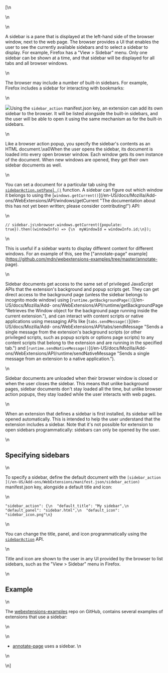 [\n

\n

\n

A sidebar is a pane that is displayed at the left-hand side of the browser
window, next to the web page. The browser provides a UI that enables the user
to see the currently available sidebars and to select a sidebar to display.
For example, Firefox has a "View > Sidebar" menu. Only one sidebar can be
shown at a time, and that sidebar will be displayed for all tabs and all
browser windows.

\n

The browser may include a number of built-in sidebars. For example, Firefox
includes a sidebar for interacting with bookmarks:

\n

![](https://mdn.mozillademos.org/files/14825/bookmarks-sidebar.png)Using the
`sidebar_action` manifest.json key, an extension can add its own sidebar to
the browser. It will be listed alongside the built-in sidebars, and the user
will be able to open it using the same mechanism as for the built-in sidebars.

\n

Like a browser action popup, you specify the sidebar's contents as an HTML
document.\xa0When the user opens the sidebar, its document is loaded into
every open browser window. Each window gets its own instance of the document.
When new windows are opened, they get their own sidebar documents as well.

\n

You can set a document for a particular tab using the [`sidebarAction.setPanel
()`](/en-US/docs/Mozilla/Add-ons/WebExtensions/API/sidebarAction/setPanel
"Sets the HTML document that defines the content of this sidebar.") function.
A sidebar can figure out which window it belongs to using the
[`windows.getCurrent()`](/en-US/docs/Mozilla/Add-
ons/WebExtensions/API/windows/getCurrent "The documentation about this has not
yet been written; please consider contributing!") API:

\n

    
    
    // sidebar.js\nbrowser.windows.getCurrent({populate: true}).then((windowInfo) => {\n  myWindowId = windowInfo.id;\n});

\n

This is useful if a sidebar wants to display different content for different
windows. For an example of this, see the ["annotate-page"
example](https://github.com/mdn/webextensions-examples/tree/master/annotate-
page).

\n

Sidebar documents get access to the same set of privileged JavaScript APIs
that the extension's background and popup scripts get. They can get direct
access to the background page (unless the sidebar belongs to incognito mode
window) using [`runtime.getBackgroundPage()`](/en-US/docs/Mozilla/Add-
ons/WebExtensions/API/runtime/getBackgroundPage "Retrieves the Window object
for the background page running inside the current extension."), and can
interact with content scripts or native applications using messaging APIs like
[`tabs.sendMessage()`](/en-US/docs/Mozilla/Add-
ons/WebExtensions/API/tabs/sendMessage "Sends a single message from the
extension's background scripts \(or other privileged scripts, such as popup
scripts or options page scripts\) to any content scripts that belong to the
extension and are running in the specified tab.") and
[`runtime.sendNativeMessage()`](/en-US/docs/Mozilla/Add-
ons/WebExtensions/API/runtime/sendNativeMessage "Sends a single message from
an extension to a native application.").

\n

Sidebar documents are unloaded when their browser window is closed or when the
user closes the sidebar. This means that unlike background pages, sidebar
documents don't stay loaded all the time, but unlike browser action popups,
they stay loaded while the user interacts with web pages.

\n

When an extension that defines a sidebar is first installed, its sidebar will
be opened automatically. This is intended to help the user understand that the
extension includes a sidebar. Note that it's not possible for extension to
open sidebars programmatically: sidebars can only be opened by the user.

\n

## Specifying sidebars

\n

To specify a sidebar, define the default document with the `[sidebar_action
](/en-US/Add-ons/WebExtensions/manifest.json/sidebar_action)` manifest.json
key, alongside a default title and icon:

\n

    
    
    "sidebar_action": {\n  "default_title": "My sidebar",\n  "default_panel": "sidebar.html",\n  "default_icon": "sidebar_icon.png"\n}

\n

You can change the title, panel, and icon programmatically using the
[`sidebarAction`](/en-US/docs/Mozilla/Add-ons/WebExtensions/API/sidebarAction
"Gets and sets properties of an extension's sidebar.") API.

\n

Title and icon are shown to the user in any UI provided by the browser to list
sidebars, such as the "View > Sidebar" menu in Firefox.

\n

## Example

\n

The [webextensions-examples](https://github.com/mdn/webextensions-examples)
repo on GitHub, contains several examples of extensions that use a sidebar:

\n

\n

  * [annotate-page](https://github.com/mdn/webextensions-examples/tree/master/annotate-page) uses a sidebar.
\n

\n

\n]

